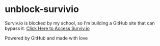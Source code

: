 # unblock-survivio
Surviv.io is blocked by my school, so I'm building a GitHub site that can bypass it.
[Click Here to Access Surviv.io](https://randomblock1.github.io/unblock-survivio/survivio.html "Surviv.io")

Powered by GitHub and made with love
